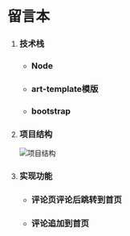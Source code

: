 # 留言本

1. ### 技术栈

   - ### Node

   - ### art-template模版

   - ### bootstrap

2. ### 项目结构

   ![项目结构](/feedback/项目结构.png)

3. ### 实现功能

   - ### 评论页评论后跳转到首页

   - ### 评论追加到首页